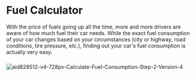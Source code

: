 # Fuel Calculator

With the price of fuels going up all the time, more and more drivers are aware of how much fuel their car needs. While the exact fuel consumption of your car changes based on your circumstances (city or highway, road conditions, tire pressure, etc.), finding out your car's fuel consumption is actually very easy.

### 
![aid828512-v4-728px-Calculate-Fuel-Consumption-Step-2-Version-4](https://user-images.githubusercontent.com/47047611/171574931-205b988d-7830-4db1-9fe7-5b3a9fd5958d.jpg)

